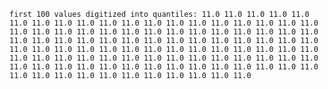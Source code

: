 
    first 100 values digitized into quantiles: 11.0 11.0 11.0 11.0 11.0 11.0 11.0 11.0 11.0 11.0 11.0 11.0 11.0 11.0 11.0 11.0 11.0 11.0 11.0 11.0 11.0 11.0 11.0 11.0 11.0 11.0 11.0 11.0 11.0 11.0 11.0 11.0 11.0 11.0 11.0 11.0 11.0 11.0 11.0 11.0 11.0 11.0 11.0 11.0 11.0 11.0 11.0 11.0 11.0 11.0 11.0 11.0 11.0 11.0 11.0 11.0 11.0 11.0 11.0 11.0 11.0 11.0 11.0 11.0 11.0 11.0 11.0 11.0 11.0 11.0 11.0 11.0 11.0 11.0 11.0 11.0 11.0 11.0 11.0 11.0 11.0 11.0 11.0 11.0 11.0 11.0 11.0 11.0 11.0 11.0 11.0 11.0 11.0 11.0 11.0 11.0 11.0 11.0 11.0 11.0